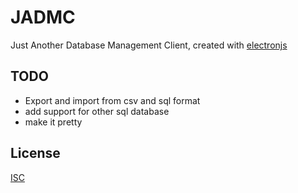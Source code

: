 # JADMC
Just Another Database Management Client, created with [electronjs](http://electronjs.org/)


## TODO
 - Export and import from csv and sql format
 - add support for other sql database
 - make it pretty

## License
[ISC](https://opensource.org/licenses/ISC)